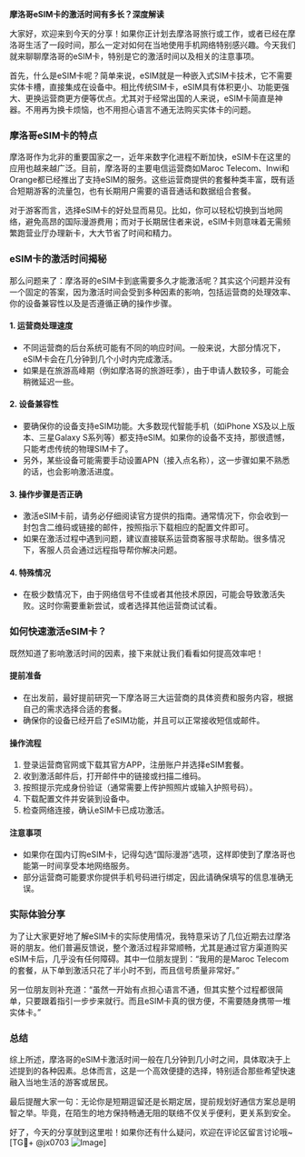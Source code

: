**摩洛哥eSIM卡的激活时间有多长？深度解读**

大家好，欢迎来到今天的分享！如果你正计划去摩洛哥旅行或工作，或者已经在摩洛哥生活了一段时间，那么一定对如何在当地使用手机网络特别感兴趣。今天我们就来聊聊摩洛哥的eSIM卡，特别是它的激活时间以及相关的注意事项。

首先，什么是eSIM卡呢？简单来说，eSIM就是一种嵌入式SIM卡技术，它不需要实体卡槽，直接集成在设备中。相比传统SIM卡，eSIM具有体积更小、功能更强大、更换运营商更方便等优点。尤其对于经常出国的人来说，eSIM卡简直是神器。不用再为换卡烦恼，也不用担心语言不通无法购买实体卡的问题。

### 摩洛哥eSIM卡的特点

摩洛哥作为北非的重要国家之一，近年来数字化进程不断加快，eSIM卡在这里的应用也越来越广泛。目前，摩洛哥的主要电信运营商如Maroc Telecom、Inwi和Orange都已经推出了支持eSIM的服务。这些运营商提供的套餐种类丰富，既有适合短期游客的流量包，也有长期用户需要的语音通话和数据组合套餐。

对于游客而言，选择eSIM卡的好处显而易见。比如，你可以轻松切换到当地网络，避免高昂的国际漫游费用；而对于长期居住者来说，eSIM卡则意味着无需频繁跑营业厅办理新卡，大大节省了时间和精力。

### eSIM卡的激活时间揭秘

那么问题来了：摩洛哥的eSIM卡到底需要多久才能激活呢？其实这个问题并没有一个固定的答案，因为激活时间会受到多种因素的影响，包括运营商的处理效率、你的设备兼容性以及是否遵循正确的操作步骤。

#### 1. **运营商处理速度**
   - 不同运营商的后台系统可能有不同的响应时间。一般来说，大部分情况下，eSIM卡会在几分钟到几个小时内完成激活。
   - 如果是在旅游高峰期（例如摩洛哥的旅游旺季），由于申请人数较多，可能会稍微延迟一些。

#### 2. **设备兼容性**
   - 要确保你的设备支持eSIM功能。大多数现代智能手机（如iPhone XS及以上版本、三星Galaxy S系列等）都支持eSIM。如果你的设备不支持，那很遗憾，只能考虑传统的物理SIM卡了。
   - 另外，某些设备可能需要手动设置APN（接入点名称），这一步骤如果不熟悉的话，也会影响激活进度。

#### 3. **操作步骤是否正确**
   - 激活eSIM卡前，请务必仔细阅读官方提供的指南。通常情况下，你会收到一封包含二维码或链接的邮件，按照指示下载相应的配置文件即可。
   - 如果在激活过程中遇到问题，建议直接联系运营商客服寻求帮助。很多情况下，客服人员会通过远程指导帮你解决问题。

#### 4. **特殊情况**
   - 在极少数情况下，由于网络信号不佳或者其他技术原因，可能会导致激活失败。这时你需要重新尝试，或者选择其他运营商试试看。

### 如何快速激活eSIM卡？

既然知道了影响激活时间的因素，接下来就让我们看看如何提高效率吧！

#### 提前准备
- 在出发前，最好提前研究一下摩洛哥三大运营商的具体资费和服务内容，根据自己的需求选择合适的套餐。
- 确保你的设备已经开启了eSIM功能，并且可以正常接收短信或邮件。

#### 操作流程
1. 登录运营商官网或下载其官方APP，注册账户并选择eSIM套餐。
2. 收到激活邮件后，打开邮件中的链接或扫描二维码。
3. 按照提示完成身份验证（通常需要上传护照照片或输入护照号码）。
4. 下载配置文件并安装到设备中。
5. 检查网络连接，确认eSIM卡已成功激活。

#### 注意事项
- 如果你在国内订购eSIM卡，记得勾选“国际漫游”选项，这样即使到了摩洛哥也能第一时间享受本地网络服务。
- 部分运营商可能要求你提供手机号码进行绑定，因此请确保填写的信息准确无误。

### 实际体验分享

为了让大家更好地了解eSIM卡的实际使用情况，我特意采访了几位近期去过摩洛哥的朋友。他们普遍反馈说，整个激活过程非常顺畅，尤其是通过官方渠道购买eSIM卡后，几乎没有任何障碍。其中一位朋友提到：“我用的是Maroc Telecom的套餐，从下单到激活只花了半小时不到，而且信号质量非常好。”

另一位朋友则补充道：“虽然一开始有点担心语言不通，但其实整个过程都很简单，只要跟着指引一步步来就行。而且eSIM卡真的很方便，不需要随身携带一堆实体卡。”

### 总结

综上所述，摩洛哥的eSIM卡激活时间一般在几分钟到几小时之间，具体取决于上述提到的各种因素。总体而言，这是一个高效便捷的选择，特别适合那些希望快速融入当地生活的游客或居民。

最后提醒大家一句：无论你是短期逗留还是长期定居，提前规划好通信方案总是明智之举。毕竟，在陌生的地方保持畅通无阻的联络不仅关乎便利，更关系到安全。

好了，今天的分享就到这里啦！如果你还有什么疑问，欢迎在评论区留言讨论哦~ [TG💪+ @jx0703 ![Image](https://github.com/user-attachments/assets/dbca1d08-cadb-493c-b0ec-ad6f7a83f270)]